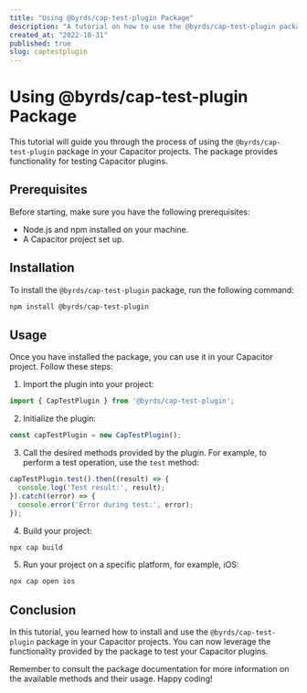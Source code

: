 ```yaml
---
title: "Using @byrds/cap-test-plugin Package"
description: "A tutorial on how to use the @byrds/cap-test-plugin package in your Capacitor projects."
created_at: "2022-10-31"
published: true
slug: captestplugin
---
```


# Using @byrds/cap-test-plugin Package

This tutorial will guide you through the process of using the `@byrds/cap-test-plugin` package in your Capacitor projects. The package provides functionality for testing Capacitor plugins.

## Prerequisites

Before starting, make sure you have the following prerequisites:

- Node.js and npm installed on your machine.
- A Capacitor project set up.

## Installation

To install the `@byrds/cap-test-plugin` package, run the following command:

```bash
npm install @byrds/cap-test-plugin
```

## Usage

Once you have installed the package, you can use it in your Capacitor project. Follow these steps:

1. Import the plugin into your project:

```typescript
import { CapTestPlugin } from '@byrds/cap-test-plugin';
```

2. Initialize the plugin:

```typescript
const capTestPlugin = new CapTestPlugin();
```

3. Call the desired methods provided by the plugin. For example, to perform a test operation, use the `test` method:

```typescript
capTestPlugin.test().then((result) => {
  console.log('Test result:', result);
}).catch((error) => {
  console.error('Error during test:', error);
});
```

4. Build your project:

```bash
npx cap build
```

5. Run your project on a specific platform, for example, iOS:

```bash
npx cap open ios
```

## Conclusion

In this tutorial, you learned how to install and use the `@byrds/cap-test-plugin` package in your Capacitor projects. You can now leverage the functionality provided by the package to test your Capacitor plugins.

Remember to consult the package documentation for more information on the available methods and their usage. Happy coding!